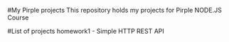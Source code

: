 #My Pirple projects
This repository holds my projects for Pirple NODE.JS Course

#List of projects
homework1 - Simple HTTP REST API